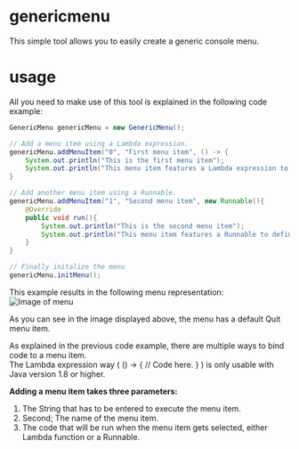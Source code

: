 # genericmenu
This simple tool allows you to easily create a generic console menu.

# usage
All you need to make use of this tool is explained in the following code example:

```java
GenericMenu genericMenu = new GenericMenu();

// Add a menu item using a Lambda expression.
genericMenu.addMenuItem("0", "First menu item", () -> {
    System.out.println("This is the first menu item");
    System.out.println("This menu item features a Lambda expression to define the function this menu item calls (Java version >= 1.8");
}  

// Add another menu item using a Runnable.
genericMenu.addMenuItem("1", "Second menu item", new Runnable(){
    @Override
    public void run(){
        System.out.println("This is the second menu item");
        System.out.println("This menu item features a Runnable to define the function this menu item calls");
    }
}

// Finally initalize the menu
genericMenu.initMenu();
```

This example results in the following menu representation:  
![Image of menu](http://puu.sh/kGiYZ/18d0bf35ae.png)

As you can see in the image displayed above, the menu has a default Quit menu item.

As explained in the previous code example, there are multiple ways to bind code to a menu item.  
The Lambda expression way ( () -> { // Code here. } ) is only usable with Java version 1.8 or higher.

**Adding a menu item takes three parameters:**

1. The String that has to be entered to execute the menu item.
2. Second; The name of the menu item.
3. The code that will be run when the menu item gets selected, either Lambda function or a Runnable.
